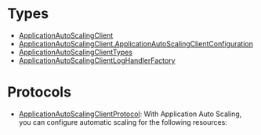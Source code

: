 # Types

  - [ApplicationAutoScalingClient](/aws-sdk-swift/reference/0.x/AWSApplicationAutoScaling/ApplicationAutoScalingClient)
  - [ApplicationAutoScalingClient.ApplicationAutoScalingClientConfiguration](/aws-sdk-swift/reference/0.x/AWSApplicationAutoScaling/ApplicationAutoScalingClient_ApplicationAutoScalingClientConfiguration)
  - [ApplicationAutoScalingClientTypes](/aws-sdk-swift/reference/0.x/AWSApplicationAutoScaling/ApplicationAutoScalingClientTypes)
  - [ApplicationAutoScalingClientLogHandlerFactory](/aws-sdk-swift/reference/0.x/AWSApplicationAutoScaling/ApplicationAutoScalingClientLogHandlerFactory)

# Protocols

  - [ApplicationAutoScalingClientProtocol](/aws-sdk-swift/reference/0.x/AWSApplicationAutoScaling/ApplicationAutoScalingClientProtocol):
    With Application Auto Scaling, you can configure automatic scaling for the following resources:
